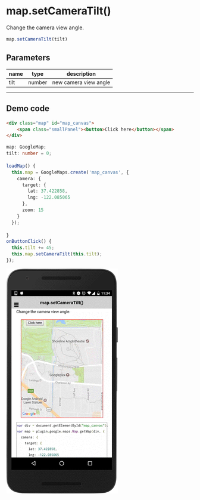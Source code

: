 # map.setCameraTilt()

Change the camera view angle.

```typescript
map.setCameraTilt(tilt)
```

## Parameters

name      | type    | description
----------|---------|---------------------------------------
tilt      | number  | new camera view angle

----------------------------------------------------------------------------------------------------------

## Demo code

```html
<div class="map" id="map_canvas">
    <span class="smallPanel"><button>Click here</button></span>
</div>
```

```typescript
map: GoogleMap;
tilt: number = 0;

loadMap() {
  this.map = GoogleMaps.create('map_canvas', {
    camera: {
      target: {
        lat: 37.422858,
        lng: -122.085065
      },
      zoom: 15
    }
  });

}
onButtonClick() {
  this.tilt += 45;
  this.map.setCameraTilt(this.tilt);
});

```

![](image.gif)
